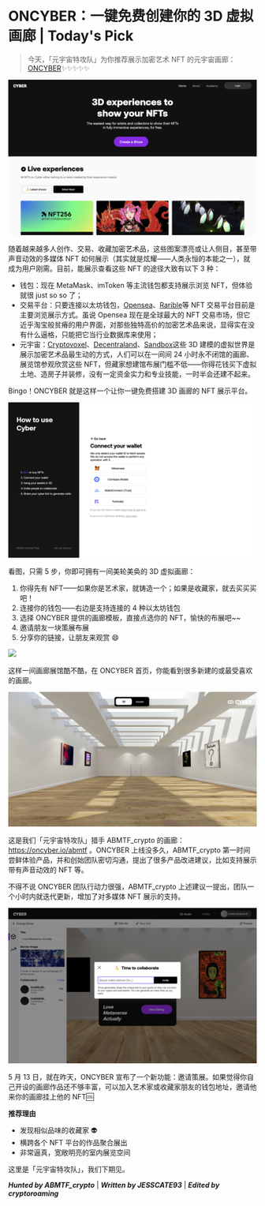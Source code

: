 # ONCYBER：一键免费创建你的 3D 虚拟画廊 | Today's Pick

> 今天，「元宇宙特攻队」为你推荐展示加密艺术 NFT 的元宇宙画廊：[ONCYBER](https://oncyber.io/)✨✨✨✨✨

![](./oncyber.png)

随着越来越多人创作、交易、收藏加密艺术品，这些图案漂亮或让人侧目，甚至带声音动效的多媒体 NFT 如何展示（其实就是炫耀——人类永恒的本能之一），就成为用户刚需。目前，能展示查看这些 NFT 的途径大致有以下 3 种：

- 钱包：现在 MetaMask、imToken 等主流钱包都支持展示浏览 NFT，但体验就很 just so so 了；
- 交易平台：只要连接以太坊钱包，[Opensea](https://opensea.io/)、[Rarible](https://rarible.com/)等 NFT 交易平台目前是主要浏览展示方式。虽说 Opensea 现在是全球最大的 NFT 交易市场，但它近乎淘宝般贫瘠的用户界面，对那些独特高价的加密艺术品来说，显得实在没有什么逼格，只能把它当行业数据库来使用；
- 元宇宙：[Cryptovoxel](https://www.cryptovoxels.com/)、[Decentraland](https://decentraland.org/)、[Sandbox](https://www.sandbox.game/cn/)这些 3D 建模的虚拟世界是展示加密艺术品最生动的方式，人们可以在一间间 24 小时永不闭馆的画廊、展览馆参观欣赏这些 NFT，但藏家想建馆布展门槛不低——你得花钱买下虚拟土地、造房子并装修，没有一定资金实力和专业技能，一时半会还建不起来。

Bingo！ONCYBER 就是这样一个让你一键免费搭建 3D 画廊的 NFT 展示平台。

![](./how-to-use.png)

看图，只需 5 步，你即可拥有一间美轮美奂的 3D 虚拟画廊：

1. 你得先有 NFT——如果你是艺术家，就铸造一个；如果是收藏家，就去买买买吧！
2. 连接你的钱包——右边是支持连接的 4 种以太坊钱包
3. 选择 ONCYBER 提供的画廊模板，直接点选你的 NFT，愉快的布展吧~~
4. 邀请朋友一块策展布展
5. 分享你的链接，让朋友来观赏 😄

![](./exhibition.gif)

这样一间画廊展馆酷不酷，在 ONCYBER 首页，你能看到很多新建的或最受喜欢的画廊。

![](./abmtf-gallery.png)

这是我们「元宇宙特攻队」猎手 ABMTF_crypto 的画廊：https://oncyber.io/abmtf 。ONCYBER 上线没多久，ABMTF_crypto 第一时间尝鲜体验产品，并和创始团队密切沟通，提出了很多产品改进建议，比如支持展示带有声音动效的 NFT 等。

不得不说 ONCYBER 团队行动力很强，ABMTF_crypto 上述建议一提出，团队一个小时内就迭代更新，增加了对多媒体 NFT 展示的支持。

![](./collaborate.png)

5 月 13 日，就在昨天，ONCYBER 宣布了一个新功能：邀请策展。如果觉得你自己开设的画廊作品还不够丰富，可以加入艺术家或收藏家朋友的钱包地址，邀请他来你的画廊挂上他的 NFT🆒

**推荐理由**

- 发现相似品味的收藏家 👽
- 横跨各个 NFT 平台的作品聚合展出
- 非常逼真，宽敞明亮的室内展览空间

这里是「元宇宙特攻队」，我们下期见。

_**Hunted by ABMTF_crypto**_ | _**Written by JESSCATE93**_ | _**Edited by cryptoroaming**_
